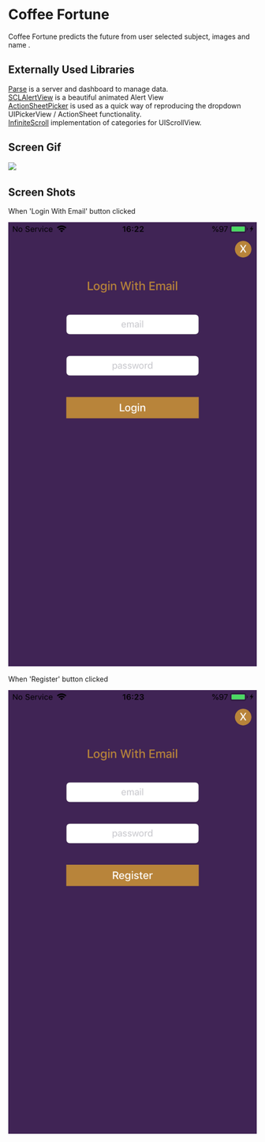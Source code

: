<h1>Coffee Fortune</h1>
Coffee Fortune predicts the future from user selected subject, images and name .

<h2>Externally Used Libraries</h2>
<a href = "https://parseplatform.org/" >Parse</a> is a server and dashboard to manage data.</br>
<a href = "https://github.com/vikmeup/SCLAlertView-Swift" >SCLAlertView</a> is a beautiful animated Alert View</br>
<a href = "https://github.com/skywinder/ActionSheetPicker-3.0">ActionSheetPicker</a> is used as a quick way of reproducing the dropdown UIPickerView / ActionSheet functionality.</br>
<a href = "https://github.com/pronebird/UIScrollView-InfiniteScroll">InfiniteScroll</a> implementation of categories for UIScrollView.

<h2>Screen Gif</h2>

![](cofFor.gif)

<h2>Screen Shots</h2>

When 'Login With Email' button clicked

![Screenshot](ss1.png)

When 'Register' button clicked

![alt text](ss2.png)






